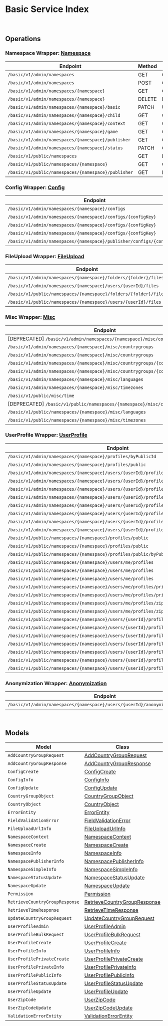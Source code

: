 [//]: # (Code generated. DO NOT EDIT.)

# Basic Service Index

&nbsp;

## Operations

### Namespace Wrapper:  [Namespace](../../module-basic/src/main/java/net/accelbyte/sdk/api/basic/wrappers/Namespace.java)
| Endpoint | Method | ID | Class | Example |
|---|---|---|---|---|
| `/basic/v1/admin/namespaces` | GET | GetNamespaces | [GetNamespaces](../../module-basic/src/main/java/net/accelbyte/sdk/api/basic/operations/namespace/GetNamespaces.java) | [GetNamespaces](../../samples/cli/src/main/java/net/accelbyte/sdk/cli/api/basic/namespace/GetNamespaces.java) |
| `/basic/v1/admin/namespaces` | POST | CreateNamespace | [CreateNamespace](../../module-basic/src/main/java/net/accelbyte/sdk/api/basic/operations/namespace/CreateNamespace.java) | [CreateNamespace](../../samples/cli/src/main/java/net/accelbyte/sdk/cli/api/basic/namespace/CreateNamespace.java) |
| `/basic/v1/admin/namespaces/{namespace}` | GET | GetNamespace | [GetNamespace](../../module-basic/src/main/java/net/accelbyte/sdk/api/basic/operations/namespace/GetNamespace.java) | [GetNamespace](../../samples/cli/src/main/java/net/accelbyte/sdk/cli/api/basic/namespace/GetNamespace.java) |
| `/basic/v1/admin/namespaces/{namespace}` | DELETE | DeleteNamespace | [DeleteNamespace](../../module-basic/src/main/java/net/accelbyte/sdk/api/basic/operations/namespace/DeleteNamespace.java) | [DeleteNamespace](../../samples/cli/src/main/java/net/accelbyte/sdk/cli/api/basic/namespace/DeleteNamespace.java) |
| `/basic/v1/admin/namespaces/{namespace}/basic` | PATCH | UpdateNamespace | [UpdateNamespace](../../module-basic/src/main/java/net/accelbyte/sdk/api/basic/operations/namespace/UpdateNamespace.java) | [UpdateNamespace](../../samples/cli/src/main/java/net/accelbyte/sdk/cli/api/basic/namespace/UpdateNamespace.java) |
| `/basic/v1/admin/namespaces/{namespace}/child` | GET | GetChildNamespaces | [GetChildNamespaces](../../module-basic/src/main/java/net/accelbyte/sdk/api/basic/operations/namespace/GetChildNamespaces.java) | [GetChildNamespaces](../../samples/cli/src/main/java/net/accelbyte/sdk/cli/api/basic/namespace/GetChildNamespaces.java) |
| `/basic/v1/admin/namespaces/{namespace}/context` | GET | GetNamespaceContext | [GetNamespaceContext](../../module-basic/src/main/java/net/accelbyte/sdk/api/basic/operations/namespace/GetNamespaceContext.java) | [GetNamespaceContext](../../samples/cli/src/main/java/net/accelbyte/sdk/cli/api/basic/namespace/GetNamespaceContext.java) |
| `/basic/v1/admin/namespaces/{namespace}/game` | GET | GetGameNamespaces | [GetGameNamespaces](../../module-basic/src/main/java/net/accelbyte/sdk/api/basic/operations/namespace/GetGameNamespaces.java) | [GetGameNamespaces](../../samples/cli/src/main/java/net/accelbyte/sdk/cli/api/basic/namespace/GetGameNamespaces.java) |
| `/basic/v1/admin/namespaces/{namespace}/publisher` | GET | GetNamespacePublisher | [GetNamespacePublisher](../../module-basic/src/main/java/net/accelbyte/sdk/api/basic/operations/namespace/GetNamespacePublisher.java) | [GetNamespacePublisher](../../samples/cli/src/main/java/net/accelbyte/sdk/cli/api/basic/namespace/GetNamespacePublisher.java) |
| `/basic/v1/admin/namespaces/{namespace}/status` | PATCH | ChangeNamespaceStatus | [ChangeNamespaceStatus](../../module-basic/src/main/java/net/accelbyte/sdk/api/basic/operations/namespace/ChangeNamespaceStatus.java) | [ChangeNamespaceStatus](../../samples/cli/src/main/java/net/accelbyte/sdk/cli/api/basic/namespace/ChangeNamespaceStatus.java) |
| `/basic/v1/public/namespaces` | GET | PublicGetNamespaces | [PublicGetNamespaces](../../module-basic/src/main/java/net/accelbyte/sdk/api/basic/operations/namespace/PublicGetNamespaces.java) | [PublicGetNamespaces](../../samples/cli/src/main/java/net/accelbyte/sdk/cli/api/basic/namespace/PublicGetNamespaces.java) |
| `/basic/v1/public/namespaces/{namespace}` | GET | GetNamespace1 | [GetNamespace1](../../module-basic/src/main/java/net/accelbyte/sdk/api/basic/operations/namespace/GetNamespace1.java) | [GetNamespace1](../../samples/cli/src/main/java/net/accelbyte/sdk/cli/api/basic/namespace/GetNamespace1.java) |
| `/basic/v1/public/namespaces/{namespace}/publisher` | GET | PublicGetNamespacePublisher | [PublicGetNamespacePublisher](../../module-basic/src/main/java/net/accelbyte/sdk/api/basic/operations/namespace/PublicGetNamespacePublisher.java) | [PublicGetNamespacePublisher](../../samples/cli/src/main/java/net/accelbyte/sdk/cli/api/basic/namespace/PublicGetNamespacePublisher.java) |

### Config Wrapper:  [Config](../../module-basic/src/main/java/net/accelbyte/sdk/api/basic/wrappers/Config.java)
| Endpoint | Method | ID | Class | Example |
|---|---|---|---|---|
| `/basic/v1/admin/namespaces/{namespace}/configs` | POST | CreateConfig | [CreateConfig](../../module-basic/src/main/java/net/accelbyte/sdk/api/basic/operations/config/CreateConfig.java) | [CreateConfig](../../samples/cli/src/main/java/net/accelbyte/sdk/cli/api/basic/config/CreateConfig.java) |
| `/basic/v1/admin/namespaces/{namespace}/configs/{configKey}` | GET | GetConfig | [GetConfig](../../module-basic/src/main/java/net/accelbyte/sdk/api/basic/operations/config/GetConfig.java) | [GetConfig](../../samples/cli/src/main/java/net/accelbyte/sdk/cli/api/basic/config/GetConfig.java) |
| `/basic/v1/admin/namespaces/{namespace}/configs/{configKey}` | DELETE | DeleteConfig | [DeleteConfig](../../module-basic/src/main/java/net/accelbyte/sdk/api/basic/operations/config/DeleteConfig.java) | [DeleteConfig](../../samples/cli/src/main/java/net/accelbyte/sdk/cli/api/basic/config/DeleteConfig.java) |
| `/basic/v1/admin/namespaces/{namespace}/configs/{configKey}` | PATCH | UpdateConfig | [UpdateConfig](../../module-basic/src/main/java/net/accelbyte/sdk/api/basic/operations/config/UpdateConfig.java) | [UpdateConfig](../../samples/cli/src/main/java/net/accelbyte/sdk/cli/api/basic/config/UpdateConfig.java) |
| `/basic/v1/admin/namespaces/{namespace}/publisher/configs/{configKey}` | GET | GetPublisherConfig | [GetPublisherConfig](../../module-basic/src/main/java/net/accelbyte/sdk/api/basic/operations/config/GetPublisherConfig.java) | [GetPublisherConfig](../../samples/cli/src/main/java/net/accelbyte/sdk/cli/api/basic/config/GetPublisherConfig.java) |

### FileUpload Wrapper:  [FileUpload](../../module-basic/src/main/java/net/accelbyte/sdk/api/basic/wrappers/FileUpload.java)
| Endpoint | Method | ID | Class | Example |
|---|---|---|---|---|
| `/basic/v1/admin/namespaces/{namespace}/folders/{folder}/files` | POST | GeneratedUploadUrl | [GeneratedUploadUrl](../../module-basic/src/main/java/net/accelbyte/sdk/api/basic/operations/file_upload/GeneratedUploadUrl.java) | [GeneratedUploadUrl](../../samples/cli/src/main/java/net/accelbyte/sdk/cli/api/basic/file_upload/GeneratedUploadUrl.java) |
| `/basic/v1/admin/namespaces/{namespace}/users/{userId}/files` | POST | GeneratedUserUploadContentUrl | [GeneratedUserUploadContentUrl](../../module-basic/src/main/java/net/accelbyte/sdk/api/basic/operations/file_upload/GeneratedUserUploadContentUrl.java) | [GeneratedUserUploadContentUrl](../../samples/cli/src/main/java/net/accelbyte/sdk/cli/api/basic/file_upload/GeneratedUserUploadContentUrl.java) |
| `/basic/v1/public/namespaces/{namespace}/folders/{folder}/files` | POST | PublicGeneratedUploadUrl | [PublicGeneratedUploadUrl](../../module-basic/src/main/java/net/accelbyte/sdk/api/basic/operations/file_upload/PublicGeneratedUploadUrl.java) | [PublicGeneratedUploadUrl](../../samples/cli/src/main/java/net/accelbyte/sdk/cli/api/basic/file_upload/PublicGeneratedUploadUrl.java) |
| `/basic/v1/public/namespaces/{namespace}/users/{userId}/files` | POST | PublicGeneratedUserUploadContentUrl | [PublicGeneratedUserUploadContentUrl](../../module-basic/src/main/java/net/accelbyte/sdk/api/basic/operations/file_upload/PublicGeneratedUserUploadContentUrl.java) | [PublicGeneratedUserUploadContentUrl](../../samples/cli/src/main/java/net/accelbyte/sdk/cli/api/basic/file_upload/PublicGeneratedUserUploadContentUrl.java) |

### Misc Wrapper:  [Misc](../../module-basic/src/main/java/net/accelbyte/sdk/api/basic/wrappers/Misc.java)
| Endpoint | Method | ID | Class | Example |
|---|---|---|---|---|
| [DEPRECATED] `/basic/v1/admin/namespaces/{namespace}/misc/countries` | GET | GetCountries | [GetCountries](../../module-basic/src/main/java/net/accelbyte/sdk/api/basic/operations/misc/GetCountries.java) | [GetCountries](../../samples/cli/src/main/java/net/accelbyte/sdk/cli/api/basic/misc/GetCountries.java) |
| `/basic/v1/admin/namespaces/{namespace}/misc/countrygroups` | GET | GetCountryGroups | [GetCountryGroups](../../module-basic/src/main/java/net/accelbyte/sdk/api/basic/operations/misc/GetCountryGroups.java) | [GetCountryGroups](../../samples/cli/src/main/java/net/accelbyte/sdk/cli/api/basic/misc/GetCountryGroups.java) |
| `/basic/v1/admin/namespaces/{namespace}/misc/countrygroups` | POST | AddCountryGroup | [AddCountryGroup](../../module-basic/src/main/java/net/accelbyte/sdk/api/basic/operations/misc/AddCountryGroup.java) | [AddCountryGroup](../../samples/cli/src/main/java/net/accelbyte/sdk/cli/api/basic/misc/AddCountryGroup.java) |
| `/basic/v1/admin/namespaces/{namespace}/misc/countrygroups/{countryGroupCode}` | PUT | UpdateCountryGroup | [UpdateCountryGroup](../../module-basic/src/main/java/net/accelbyte/sdk/api/basic/operations/misc/UpdateCountryGroup.java) | [UpdateCountryGroup](../../samples/cli/src/main/java/net/accelbyte/sdk/cli/api/basic/misc/UpdateCountryGroup.java) |
| `/basic/v1/admin/namespaces/{namespace}/misc/countrygroups/{countryGroupCode}` | DELETE | DeleteCountryGroup | [DeleteCountryGroup](../../module-basic/src/main/java/net/accelbyte/sdk/api/basic/operations/misc/DeleteCountryGroup.java) | [DeleteCountryGroup](../../samples/cli/src/main/java/net/accelbyte/sdk/cli/api/basic/misc/DeleteCountryGroup.java) |
| `/basic/v1/admin/namespaces/{namespace}/misc/languages` | GET | GetLanguages | [GetLanguages](../../module-basic/src/main/java/net/accelbyte/sdk/api/basic/operations/misc/GetLanguages.java) | [GetLanguages](../../samples/cli/src/main/java/net/accelbyte/sdk/cli/api/basic/misc/GetLanguages.java) |
| `/basic/v1/admin/namespaces/{namespace}/misc/timezones` | GET | GetTimeZones | [GetTimeZones](../../module-basic/src/main/java/net/accelbyte/sdk/api/basic/operations/misc/GetTimeZones.java) | [GetTimeZones](../../samples/cli/src/main/java/net/accelbyte/sdk/cli/api/basic/misc/GetTimeZones.java) |
| `/basic/v1/public/misc/time` | GET | PublicGetTime | [PublicGetTime](../../module-basic/src/main/java/net/accelbyte/sdk/api/basic/operations/misc/PublicGetTime.java) | [PublicGetTime](../../samples/cli/src/main/java/net/accelbyte/sdk/cli/api/basic/misc/PublicGetTime.java) |
| [DEPRECATED] `/basic/v1/public/namespaces/{namespace}/misc/countries` | GET | PublicGetCountries | [PublicGetCountries](../../module-basic/src/main/java/net/accelbyte/sdk/api/basic/operations/misc/PublicGetCountries.java) | [PublicGetCountries](../../samples/cli/src/main/java/net/accelbyte/sdk/cli/api/basic/misc/PublicGetCountries.java) |
| `/basic/v1/public/namespaces/{namespace}/misc/languages` | GET | PublicGetLanguages | [PublicGetLanguages](../../module-basic/src/main/java/net/accelbyte/sdk/api/basic/operations/misc/PublicGetLanguages.java) | [PublicGetLanguages](../../samples/cli/src/main/java/net/accelbyte/sdk/cli/api/basic/misc/PublicGetLanguages.java) |
| `/basic/v1/public/namespaces/{namespace}/misc/timezones` | GET | PublicGetTimeZones | [PublicGetTimeZones](../../module-basic/src/main/java/net/accelbyte/sdk/api/basic/operations/misc/PublicGetTimeZones.java) | [PublicGetTimeZones](../../samples/cli/src/main/java/net/accelbyte/sdk/cli/api/basic/misc/PublicGetTimeZones.java) |

### UserProfile Wrapper:  [UserProfile](../../module-basic/src/main/java/net/accelbyte/sdk/api/basic/wrappers/UserProfile.java)
| Endpoint | Method | ID | Class | Example |
|---|---|---|---|---|
| `/basic/v1/admin/namespaces/{namespace}/profiles/byPublicId` | GET | GetUserProfileInfoByPublicId | [GetUserProfileInfoByPublicId](../../module-basic/src/main/java/net/accelbyte/sdk/api/basic/operations/user_profile/GetUserProfileInfoByPublicId.java) | [GetUserProfileInfoByPublicId](../../samples/cli/src/main/java/net/accelbyte/sdk/cli/api/basic/user_profile/GetUserProfileInfoByPublicId.java) |
| `/basic/v1/admin/namespaces/{namespace}/profiles/public` | POST | AdminGetUserProfilePublicInfoByIds | [AdminGetUserProfilePublicInfoByIds](../../module-basic/src/main/java/net/accelbyte/sdk/api/basic/operations/user_profile/AdminGetUserProfilePublicInfoByIds.java) | [AdminGetUserProfilePublicInfoByIds](../../samples/cli/src/main/java/net/accelbyte/sdk/cli/api/basic/user_profile/AdminGetUserProfilePublicInfoByIds.java) |
| `/basic/v1/admin/namespaces/{namespace}/users/{userId}/profiles` | GET | GetUserProfileInfo | [GetUserProfileInfo](../../module-basic/src/main/java/net/accelbyte/sdk/api/basic/operations/user_profile/GetUserProfileInfo.java) | [GetUserProfileInfo](../../samples/cli/src/main/java/net/accelbyte/sdk/cli/api/basic/user_profile/GetUserProfileInfo.java) |
| `/basic/v1/admin/namespaces/{namespace}/users/{userId}/profiles` | PUT | UpdateUserProfile | [UpdateUserProfile](../../module-basic/src/main/java/net/accelbyte/sdk/api/basic/operations/user_profile/UpdateUserProfile.java) | [UpdateUserProfile](../../samples/cli/src/main/java/net/accelbyte/sdk/cli/api/basic/user_profile/UpdateUserProfile.java) |
| `/basic/v1/admin/namespaces/{namespace}/users/{userId}/profiles` | DELETE | DeleteUserProfile | [DeleteUserProfile](../../module-basic/src/main/java/net/accelbyte/sdk/api/basic/operations/user_profile/DeleteUserProfile.java) | [DeleteUserProfile](../../samples/cli/src/main/java/net/accelbyte/sdk/cli/api/basic/user_profile/DeleteUserProfile.java) |
| `/basic/v1/admin/namespaces/{namespace}/users/{userId}/profiles/customAttributes` | GET | GetCustomAttributesInfo | [GetCustomAttributesInfo](../../module-basic/src/main/java/net/accelbyte/sdk/api/basic/operations/user_profile/GetCustomAttributesInfo.java) | [GetCustomAttributesInfo](../../samples/cli/src/main/java/net/accelbyte/sdk/cli/api/basic/user_profile/GetCustomAttributesInfo.java) |
| `/basic/v1/admin/namespaces/{namespace}/users/{userId}/profiles/customAttributes` | PUT | UpdateCustomAttributesPartially | [UpdateCustomAttributesPartially](../../module-basic/src/main/java/net/accelbyte/sdk/api/basic/operations/user_profile/UpdateCustomAttributesPartially.java) | [UpdateCustomAttributesPartially](../../samples/cli/src/main/java/net/accelbyte/sdk/cli/api/basic/user_profile/UpdateCustomAttributesPartially.java) |
| `/basic/v1/admin/namespaces/{namespace}/users/{userId}/profiles/privateCustomAttributes` | GET | GetPrivateCustomAttributesInfo | [GetPrivateCustomAttributesInfo](../../module-basic/src/main/java/net/accelbyte/sdk/api/basic/operations/user_profile/GetPrivateCustomAttributesInfo.java) | [GetPrivateCustomAttributesInfo](../../samples/cli/src/main/java/net/accelbyte/sdk/cli/api/basic/user_profile/GetPrivateCustomAttributesInfo.java) |
| `/basic/v1/admin/namespaces/{namespace}/users/{userId}/profiles/privateCustomAttributes` | PUT | UpdatePrivateCustomAttributesPartially | [UpdatePrivateCustomAttributesPartially](../../module-basic/src/main/java/net/accelbyte/sdk/api/basic/operations/user_profile/UpdatePrivateCustomAttributesPartially.java) | [UpdatePrivateCustomAttributesPartially](../../samples/cli/src/main/java/net/accelbyte/sdk/cli/api/basic/user_profile/UpdatePrivateCustomAttributesPartially.java) |
| `/basic/v1/admin/namespaces/{namespace}/users/{userId}/profiles/status` | PATCH | UpdateUserProfileStatus | [UpdateUserProfileStatus](../../module-basic/src/main/java/net/accelbyte/sdk/api/basic/operations/user_profile/UpdateUserProfileStatus.java) | [UpdateUserProfileStatus](../../samples/cli/src/main/java/net/accelbyte/sdk/cli/api/basic/user_profile/UpdateUserProfileStatus.java) |
| `/basic/v1/public/namespaces/{namespace}/profiles/public` | GET | PublicGetUserProfilePublicInfoByIds | [PublicGetUserProfilePublicInfoByIds](../../module-basic/src/main/java/net/accelbyte/sdk/api/basic/operations/user_profile/PublicGetUserProfilePublicInfoByIds.java) | [PublicGetUserProfilePublicInfoByIds](../../samples/cli/src/main/java/net/accelbyte/sdk/cli/api/basic/user_profile/PublicGetUserProfilePublicInfoByIds.java) |
| `/basic/v1/public/namespaces/{namespace}/profiles/public` | POST | PublicBulkGetUserProfilePublicInfo | [PublicBulkGetUserProfilePublicInfo](../../module-basic/src/main/java/net/accelbyte/sdk/api/basic/operations/user_profile/PublicBulkGetUserProfilePublicInfo.java) | [PublicBulkGetUserProfilePublicInfo](../../samples/cli/src/main/java/net/accelbyte/sdk/cli/api/basic/user_profile/PublicBulkGetUserProfilePublicInfo.java) |
| `/basic/v1/public/namespaces/{namespace}/profiles/public/byPublicId` | GET | PublicGetUserProfileInfoByPublicId | [PublicGetUserProfileInfoByPublicId](../../module-basic/src/main/java/net/accelbyte/sdk/api/basic/operations/user_profile/PublicGetUserProfileInfoByPublicId.java) | [PublicGetUserProfileInfoByPublicId](../../samples/cli/src/main/java/net/accelbyte/sdk/cli/api/basic/user_profile/PublicGetUserProfileInfoByPublicId.java) |
| `/basic/v1/public/namespaces/{namespace}/users/me/profiles` | GET | GetMyProfileInfo | [GetMyProfileInfo](../../module-basic/src/main/java/net/accelbyte/sdk/api/basic/operations/user_profile/GetMyProfileInfo.java) | [GetMyProfileInfo](../../samples/cli/src/main/java/net/accelbyte/sdk/cli/api/basic/user_profile/GetMyProfileInfo.java) |
| `/basic/v1/public/namespaces/{namespace}/users/me/profiles` | PUT | UpdateMyProfile | [UpdateMyProfile](../../module-basic/src/main/java/net/accelbyte/sdk/api/basic/operations/user_profile/UpdateMyProfile.java) | [UpdateMyProfile](../../samples/cli/src/main/java/net/accelbyte/sdk/cli/api/basic/user_profile/UpdateMyProfile.java) |
| `/basic/v1/public/namespaces/{namespace}/users/me/profiles` | POST | CreateMyProfile | [CreateMyProfile](../../module-basic/src/main/java/net/accelbyte/sdk/api/basic/operations/user_profile/CreateMyProfile.java) | [CreateMyProfile](../../samples/cli/src/main/java/net/accelbyte/sdk/cli/api/basic/user_profile/CreateMyProfile.java) |
| `/basic/v1/public/namespaces/{namespace}/users/me/profiles/privateCustomAttributes` | GET | GetMyPrivateCustomAttributesInfo | [GetMyPrivateCustomAttributesInfo](../../module-basic/src/main/java/net/accelbyte/sdk/api/basic/operations/user_profile/GetMyPrivateCustomAttributesInfo.java) | [GetMyPrivateCustomAttributesInfo](../../samples/cli/src/main/java/net/accelbyte/sdk/cli/api/basic/user_profile/GetMyPrivateCustomAttributesInfo.java) |
| `/basic/v1/public/namespaces/{namespace}/users/me/profiles/privateCustomAttributes` | PUT | UpdateMyPrivateCustomAttributesPartially | [UpdateMyPrivateCustomAttributesPartially](../../module-basic/src/main/java/net/accelbyte/sdk/api/basic/operations/user_profile/UpdateMyPrivateCustomAttributesPartially.java) | [UpdateMyPrivateCustomAttributesPartially](../../samples/cli/src/main/java/net/accelbyte/sdk/cli/api/basic/user_profile/UpdateMyPrivateCustomAttributesPartially.java) |
| `/basic/v1/public/namespaces/{namespace}/users/me/profiles/zipCode` | GET | GetMyZipCode | [GetMyZipCode](../../module-basic/src/main/java/net/accelbyte/sdk/api/basic/operations/user_profile/GetMyZipCode.java) | [GetMyZipCode](../../samples/cli/src/main/java/net/accelbyte/sdk/cli/api/basic/user_profile/GetMyZipCode.java) |
| `/basic/v1/public/namespaces/{namespace}/users/me/profiles/zipCode` | PATCH | UpdateMyZipCode | [UpdateMyZipCode](../../module-basic/src/main/java/net/accelbyte/sdk/api/basic/operations/user_profile/UpdateMyZipCode.java) | [UpdateMyZipCode](../../samples/cli/src/main/java/net/accelbyte/sdk/cli/api/basic/user_profile/UpdateMyZipCode.java) |
| `/basic/v1/public/namespaces/{namespace}/users/{userId}/profiles` | GET | PublicGetUserProfileInfo | [PublicGetUserProfileInfo](../../module-basic/src/main/java/net/accelbyte/sdk/api/basic/operations/user_profile/PublicGetUserProfileInfo.java) | [PublicGetUserProfileInfo](../../samples/cli/src/main/java/net/accelbyte/sdk/cli/api/basic/user_profile/PublicGetUserProfileInfo.java) |
| `/basic/v1/public/namespaces/{namespace}/users/{userId}/profiles` | PUT | PublicUpdateUserProfile | [PublicUpdateUserProfile](../../module-basic/src/main/java/net/accelbyte/sdk/api/basic/operations/user_profile/PublicUpdateUserProfile.java) | [PublicUpdateUserProfile](../../samples/cli/src/main/java/net/accelbyte/sdk/cli/api/basic/user_profile/PublicUpdateUserProfile.java) |
| `/basic/v1/public/namespaces/{namespace}/users/{userId}/profiles` | POST | PublicCreateUserProfile | [PublicCreateUserProfile](../../module-basic/src/main/java/net/accelbyte/sdk/api/basic/operations/user_profile/PublicCreateUserProfile.java) | [PublicCreateUserProfile](../../samples/cli/src/main/java/net/accelbyte/sdk/cli/api/basic/user_profile/PublicCreateUserProfile.java) |
| `/basic/v1/public/namespaces/{namespace}/users/{userId}/profiles/customAttributes` | GET | PublicGetCustomAttributesInfo | [PublicGetCustomAttributesInfo](../../module-basic/src/main/java/net/accelbyte/sdk/api/basic/operations/user_profile/PublicGetCustomAttributesInfo.java) | [PublicGetCustomAttributesInfo](../../samples/cli/src/main/java/net/accelbyte/sdk/cli/api/basic/user_profile/PublicGetCustomAttributesInfo.java) |
| `/basic/v1/public/namespaces/{namespace}/users/{userId}/profiles/customAttributes` | PUT | PublicUpdateCustomAttributesPartially | [PublicUpdateCustomAttributesPartially](../../module-basic/src/main/java/net/accelbyte/sdk/api/basic/operations/user_profile/PublicUpdateCustomAttributesPartially.java) | [PublicUpdateCustomAttributesPartially](../../samples/cli/src/main/java/net/accelbyte/sdk/cli/api/basic/user_profile/PublicUpdateCustomAttributesPartially.java) |
| `/basic/v1/public/namespaces/{namespace}/users/{userId}/profiles/public` | GET | PublicGetUserProfilePublicInfo | [PublicGetUserProfilePublicInfo](../../module-basic/src/main/java/net/accelbyte/sdk/api/basic/operations/user_profile/PublicGetUserProfilePublicInfo.java) | [PublicGetUserProfilePublicInfo](../../samples/cli/src/main/java/net/accelbyte/sdk/cli/api/basic/user_profile/PublicGetUserProfilePublicInfo.java) |
| `/basic/v1/public/namespaces/{namespace}/users/{userId}/profiles/status` | PATCH | PublicUpdateUserProfileStatus | [PublicUpdateUserProfileStatus](../../module-basic/src/main/java/net/accelbyte/sdk/api/basic/operations/user_profile/PublicUpdateUserProfileStatus.java) | [PublicUpdateUserProfileStatus](../../samples/cli/src/main/java/net/accelbyte/sdk/cli/api/basic/user_profile/PublicUpdateUserProfileStatus.java) |

### Anonymization Wrapper:  [Anonymization](../../module-basic/src/main/java/net/accelbyte/sdk/api/basic/wrappers/Anonymization.java)
| Endpoint | Method | ID | Class | Example |
|---|---|---|---|---|
| `/basic/v1/admin/namespaces/{namespace}/users/{userId}/anonymization/profiles` | DELETE | AnonymizeUserProfile | [AnonymizeUserProfile](../../module-basic/src/main/java/net/accelbyte/sdk/api/basic/operations/anonymization/AnonymizeUserProfile.java) | [AnonymizeUserProfile](../../samples/cli/src/main/java/net/accelbyte/sdk/cli/api/basic/anonymization/AnonymizeUserProfile.java) |


&nbsp;

## Models

| Model | Class |
|---|---|
| `AddCountryGroupRequest` | [AddCountryGroupRequest](../../module-basic/src/main/java/net/accelbyte/sdk/api/basic/models/AddCountryGroupRequest.java) |
| `AddCountryGroupResponse` | [AddCountryGroupResponse](../../module-basic/src/main/java/net/accelbyte/sdk/api/basic/models/AddCountryGroupResponse.java) |
| `ConfigCreate` | [ConfigCreate](../../module-basic/src/main/java/net/accelbyte/sdk/api/basic/models/ConfigCreate.java) |
| `ConfigInfo` | [ConfigInfo](../../module-basic/src/main/java/net/accelbyte/sdk/api/basic/models/ConfigInfo.java) |
| `ConfigUpdate` | [ConfigUpdate](../../module-basic/src/main/java/net/accelbyte/sdk/api/basic/models/ConfigUpdate.java) |
| `CountryGroupObject` | [CountryGroupObject](../../module-basic/src/main/java/net/accelbyte/sdk/api/basic/models/CountryGroupObject.java) |
| `CountryObject` | [CountryObject](../../module-basic/src/main/java/net/accelbyte/sdk/api/basic/models/CountryObject.java) |
| `ErrorEntity` | [ErrorEntity](../../module-basic/src/main/java/net/accelbyte/sdk/api/basic/models/ErrorEntity.java) |
| `FieldValidationError` | [FieldValidationError](../../module-basic/src/main/java/net/accelbyte/sdk/api/basic/models/FieldValidationError.java) |
| `FileUploadUrlInfo` | [FileUploadUrlInfo](../../module-basic/src/main/java/net/accelbyte/sdk/api/basic/models/FileUploadUrlInfo.java) |
| `NamespaceContext` | [NamespaceContext](../../module-basic/src/main/java/net/accelbyte/sdk/api/basic/models/NamespaceContext.java) |
| `NamespaceCreate` | [NamespaceCreate](../../module-basic/src/main/java/net/accelbyte/sdk/api/basic/models/NamespaceCreate.java) |
| `NamespaceInfo` | [NamespaceInfo](../../module-basic/src/main/java/net/accelbyte/sdk/api/basic/models/NamespaceInfo.java) |
| `NamespacePublisherInfo` | [NamespacePublisherInfo](../../module-basic/src/main/java/net/accelbyte/sdk/api/basic/models/NamespacePublisherInfo.java) |
| `NamespaceSimpleInfo` | [NamespaceSimpleInfo](../../module-basic/src/main/java/net/accelbyte/sdk/api/basic/models/NamespaceSimpleInfo.java) |
| `NamespaceStatusUpdate` | [NamespaceStatusUpdate](../../module-basic/src/main/java/net/accelbyte/sdk/api/basic/models/NamespaceStatusUpdate.java) |
| `NamespaceUpdate` | [NamespaceUpdate](../../module-basic/src/main/java/net/accelbyte/sdk/api/basic/models/NamespaceUpdate.java) |
| `Permission` | [Permission](../../module-basic/src/main/java/net/accelbyte/sdk/api/basic/models/Permission.java) |
| `RetrieveCountryGroupResponse` | [RetrieveCountryGroupResponse](../../module-basic/src/main/java/net/accelbyte/sdk/api/basic/models/RetrieveCountryGroupResponse.java) |
| `RetrieveTimeResponse` | [RetrieveTimeResponse](../../module-basic/src/main/java/net/accelbyte/sdk/api/basic/models/RetrieveTimeResponse.java) |
| `UpdateCountryGroupRequest` | [UpdateCountryGroupRequest](../../module-basic/src/main/java/net/accelbyte/sdk/api/basic/models/UpdateCountryGroupRequest.java) |
| `UserProfileAdmin` | [UserProfileAdmin](../../module-basic/src/main/java/net/accelbyte/sdk/api/basic/models/UserProfileAdmin.java) |
| `UserProfileBulkRequest` | [UserProfileBulkRequest](../../module-basic/src/main/java/net/accelbyte/sdk/api/basic/models/UserProfileBulkRequest.java) |
| `UserProfileCreate` | [UserProfileCreate](../../module-basic/src/main/java/net/accelbyte/sdk/api/basic/models/UserProfileCreate.java) |
| `UserProfileInfo` | [UserProfileInfo](../../module-basic/src/main/java/net/accelbyte/sdk/api/basic/models/UserProfileInfo.java) |
| `UserProfilePrivateCreate` | [UserProfilePrivateCreate](../../module-basic/src/main/java/net/accelbyte/sdk/api/basic/models/UserProfilePrivateCreate.java) |
| `UserProfilePrivateInfo` | [UserProfilePrivateInfo](../../module-basic/src/main/java/net/accelbyte/sdk/api/basic/models/UserProfilePrivateInfo.java) |
| `UserProfilePublicInfo` | [UserProfilePublicInfo](../../module-basic/src/main/java/net/accelbyte/sdk/api/basic/models/UserProfilePublicInfo.java) |
| `UserProfileStatusUpdate` | [UserProfileStatusUpdate](../../module-basic/src/main/java/net/accelbyte/sdk/api/basic/models/UserProfileStatusUpdate.java) |
| `UserProfileUpdate` | [UserProfileUpdate](../../module-basic/src/main/java/net/accelbyte/sdk/api/basic/models/UserProfileUpdate.java) |
| `UserZipCode` | [UserZipCode](../../module-basic/src/main/java/net/accelbyte/sdk/api/basic/models/UserZipCode.java) |
| `UserZipCodeUpdate` | [UserZipCodeUpdate](../../module-basic/src/main/java/net/accelbyte/sdk/api/basic/models/UserZipCodeUpdate.java) |
| `ValidationErrorEntity` | [ValidationErrorEntity](../../module-basic/src/main/java/net/accelbyte/sdk/api/basic/models/ValidationErrorEntity.java) |
